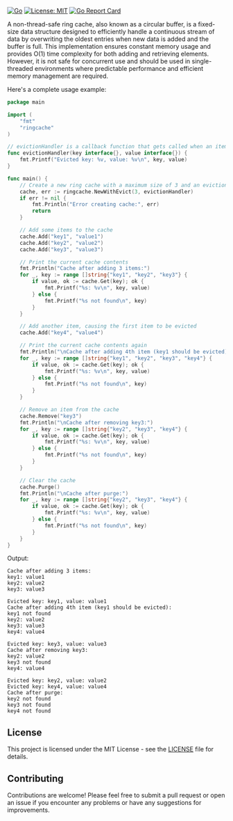 [![Go](https://github.com/hadv/ringcache/actions/workflows/go.yml/badge.svg)](https://github.com/hadv/ringcache/actions/workflows/go.yml)
[![License: MIT](https://img.shields.io/badge/License-MIT-yellow.svg)](https://opensource.org/licenses/MIT)
[![Go Report Card](https://goreportcard.com/badge/github.com/hadv/ringcache)](https://goreportcard.com/report/github.com/hadv/ringcache)

A non-thread-safe ring cache, also known as a circular buffer, is a fixed-size data structure designed to efficiently handle a continuous stream of data by overwriting the oldest entries when new data is added and the buffer is full. This implementation ensures constant memory usage and provides O(1) time complexity for both adding and retrieving elements. However, it is not safe for concurrent use and should be used in single-threaded environments where predictable performance and efficient memory management are required.

Here's a complete usage example:

```go
package main

import (
	"fmt"
	"ringcache"
)

// evictionHandler is a callback function that gets called when an item is evicted from the cache.
func evictionHandler(key interface{}, value interface{}) {
	fmt.Printf("Evicted key: %v, value: %v\n", key, value)
}

func main() {
	// Create a new ring cache with a maximum size of 3 and an eviction callback
	cache, err := ringcache.NewWithEvict(3, evictionHandler)
	if err != nil {
		fmt.Println("Error creating cache:", err)
		return
	}

	// Add some items to the cache
	cache.Add("key1", "value1")
	cache.Add("key2", "value2")
	cache.Add("key3", "value3")

	// Print the current cache contents
	fmt.Println("Cache after adding 3 items:")
	for _, key := range []string{"key1", "key2", "key3"} {
		if value, ok := cache.Get(key); ok {
			fmt.Printf("%s: %v\n", key, value)
		} else {
			fmt.Printf("%s not found\n", key)
		}
	}

	// Add another item, causing the first item to be evicted
	cache.Add("key4", "value4")

	// Print the current cache contents again
	fmt.Println("\nCache after adding 4th item (key1 should be evicted):")
	for _, key := range []string{"key1", "key2", "key3", "key4"} {
		if value, ok := cache.Get(key); ok {
			fmt.Printf("%s: %v\n", key, value)
		} else {
			fmt.Printf("%s not found\n", key)
		}
	}

	// Remove an item from the cache
	cache.Remove("key3")
	fmt.Println("\nCache after removing key3:")
	for _, key := range []string{"key2", "key3", "key4"} {
		if value, ok := cache.Get(key); ok {
			fmt.Printf("%s: %v\n", key, value)
		} else {
			fmt.Printf("%s not found\n", key)
		}
	}

	// Clear the cache
	cache.Purge()
	fmt.Println("\nCache after purge:")
	for _, key := range []string{"key2", "key3", "key4"} {
		if value, ok := cache.Get(key); ok {
			fmt.Printf("%s: %v\n", key, value)
		} else {
			fmt.Printf("%s not found\n", key)
		}
	}
}
```

Output:
```
Cache after adding 3 items:
key1: value1
key2: value2
key3: value3

Evicted key: key1, value: value1
Cache after adding 4th item (key1 should be evicted):
key1 not found
key2: value2
key3: value3
key4: value4

Evicted key: key3, value: value3
Cache after removing key3:
key2: value2
key3 not found
key4: value4

Evicted key: key2, value: value2
Evicted key: key4, value: value4
Cache after purge:
key2 not found
key3 not found
key4 not found
```

License
-------
This project is licensed under the MIT License - see the [LICENSE](LICENSE) file for details.

Contributing
------------
Contributions are welcome! Please feel free to submit a pull request or open an issue if you encounter any problems or have any suggestions for improvements.
